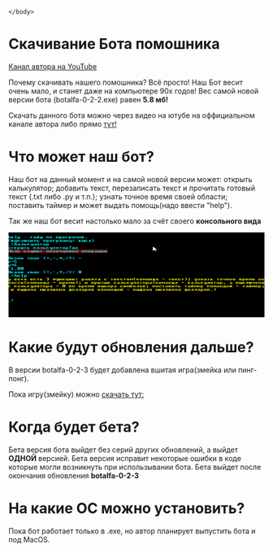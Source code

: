 <!DOCTYPE html>
<html>
	<head>
 		<meta charset="UFT-8">
 		<title>ABot скачивание</title>
    </head>
    <body>

    </body>
</html>

<h1>Скачивание Бота помошника</h1>

<a href="https://www.youtube.com/channel/UCiCS6t9EErkVK1T7Y1u9YRg" target="_blank">Канал автора на YouTube</a>

Почему скачивать нашего помошника? Всё просто! Наш Бот весит очень мало, и станет даже на компьютере 90х годов! Вес самой новой версии бота (botalfa-0-2-2.exe) равен <strong>5.8 мб!</strong> 

Скачать данного бота можно через видео на ютубе на оффициальном канале автора либо прямо <a href="https://drive.google.com/file/d/1GjJFC3hFUqkNVvPABCY7U6Hp9l6lmiqL/view?usp=sharing" target="_blank">тут!</a>

<h1>Что может наш бот?</h1>

Наш бот на данный момент и на самой новой версии может: открыть калькулятор; добавить текст, перезаписать текст и прочитать готовый текст (.txt либо .py и т.п.); узнать точное время своей области; поставить таймер и может выдать помощь(надо ввести "help").

Так же наш бот весит настолько мало за счёт своего <strong>консольного вида</strong>

<img src ="SBot.png">

<h1>Какие будут обновления дальше?</h1>

В версии botalfa-0-2-3 будет добавлена вшитая игра(змейка или пинг-понг).

Пока игру(змейку) можно <a href="https://drive.google.com/file/d/1Fn4x6Ff_q0xkeiYYLVWZ_1HrSutGuYkT/view?usp=sharing" target="_blank">скачать тут:</a>

<h1>Когда будет бета?</h1>

Бета версия бота выйдет без серий других обновлений, а выйдет <strong>ОДНОЙ</strong> версией. Бета версия исправит некоторые ошибки в коде которые могли возникнуть при использывании бота. Бета выйдет после окончания обновления <strong>botalfa-0-2-3</strong>

<h1>На какие ОС можно установить?</h1>

Пока бот работает только в .exe, но автор планирует выпустить бота и под MacOS. 
